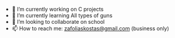 - 🔭 I’m currently working on C projects
- 🌱 I’m currently learning All types of guns
- 👯 I’m looking to collaborate on school
- 📫 How to reach me: zafoliaskostas@gmail.com (business only)
